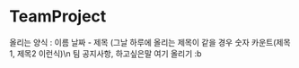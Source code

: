 # TeamProject
올리는 양식 : 이름 날짜 - 제목 (그날 하루에 올리는 제목이 같을 경우 숫자 카운트(제목1, 제목2 이런식)\n
팀 공지사항, 하고싶은말 여기 올리기 :b
